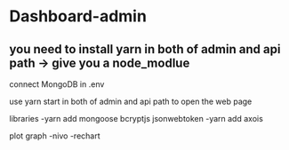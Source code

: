 # Dashboard-admin
## you need to install yarn in both of admin and api path -> give you a node_modlue

connect MongoDB in .env

use yarn start in both of admin and api path to open the web page

libraries
-yarn add mongoose bcryptjs jsonwebtoken
-yarn add axois

plot graph
-nivo
-rechart
